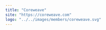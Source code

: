 ```yaml
---
title: "Coreweave"
site: "https://coreweave.com"
logo: "../../images/members/coreweave.svg"
---
```

